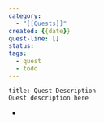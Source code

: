```yaml
---
category:
  - "[[Quests]]"
created: {{date}}
quest-line: []
status: 
tags:
  - quest
  - todo
---
```


```ad-important
title: Quest Description
Quest description here
```

- 